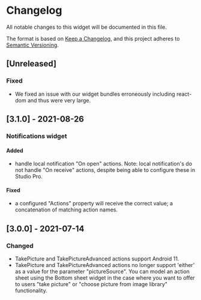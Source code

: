 # Changelog
All notable changes to this widget will be documented in this file.

The format is based on [Keep a Changelog](https://keepachangelog.com/en/1.0.0/), and this project adheres to [Semantic Versioning](https://semver.org/spec/v2.0.0.html).

## [Unreleased]

### Fixed
- We fixed an issue with our widget bundles erroneously including react-dom and thus were very large.

## [3.1.0] - 2021-08-26
### Notifications widget
#### Added
- handle local notification "On open" actions. Note: local notification's do not handle "On receive" actions, despite being able to configure these in Studio Pro.
#### Fixed
- a configured "Actions" property will receive the correct value; a concatenation of matching action names.

## [3.0.0] - 2021-07-14

### Changed
- TakePicture and TakePictureAdvanced actions support Android 11.
- TakePicture and TakePictureAdvanced actions no longer support 'either' as a value for the parameter "pictureSource". You can model an action sheet using the Bottom sheet widget in the case where you want to offer to users "take picture" or "choose picture from image library" functionality.
